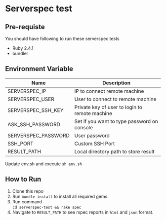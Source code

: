 # Serverspec test

## Pre-requiste
You should have following to run these serverspec tests
* Ruby 2.4.1
* bundler

## Environment Variable

| Name              | Description                                     |
| ----              | -----------                                     |
| SERVERSPEC_IP     | IP to connect remote machine                    |
| SERVERSPEC_USER   | User to connect to remote machine               |
| SERVERSPEC_SSH_KEY| Private key of user to login to remote machine  |
| ASK_SSH_PASSWORD  | Set if you want to type password on console     |
| SERVERSPEC_PASSWORD | User password                                 |
| SSH_PORT          | Custom SSH Port                                 |
| RESULT_PATH       | Local directory path to store result            |

Update env.sh and execute `sh env.sh`

## How to Run
1. Clone this repo
2. Run `bundle install` to install all required gems.
3. Run command<br>
`cd serverspec-test && rake spec`
4. Navigate to `RESULT_PATH` to see rspec reports in `html` and `json` format.
